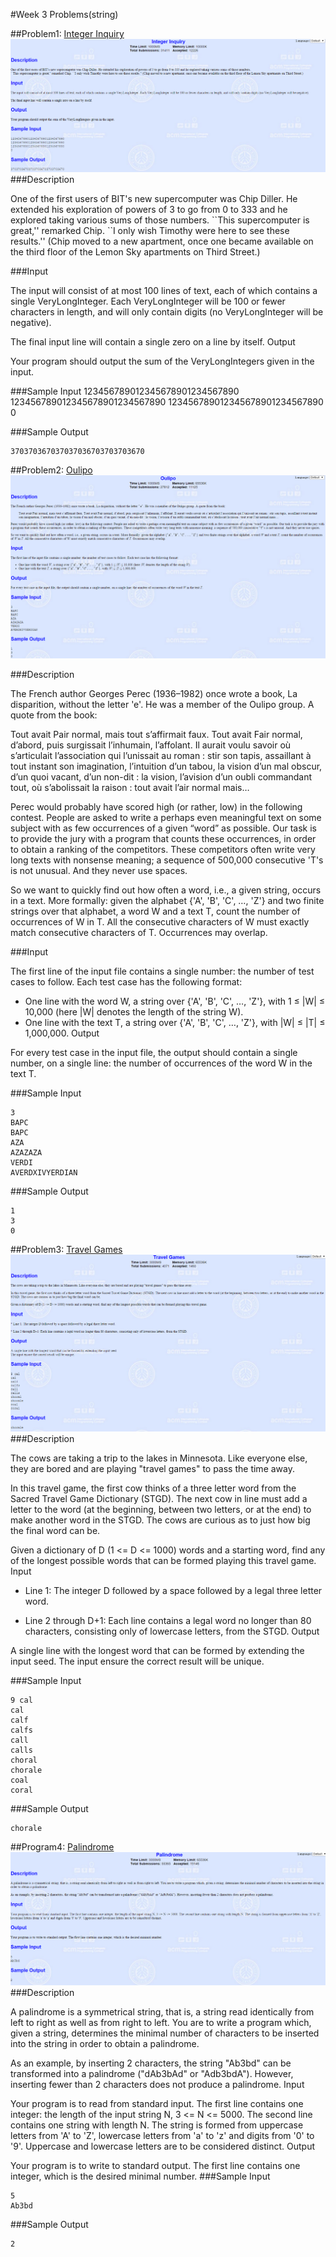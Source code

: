 #Week 3 Problems(string)


##Problem1: [Integer Inquiry](http://poj.org/problem?id=1503)
![Interger_Inquiry](/Week3-string/Images/Integer_Inquiry.png)
###Description

One of the first users of BIT's new supercomputer was Chip Diller. He extended his exploration of powers of 3 to go from 0 to 333 and he explored taking various sums of those numbers. 
\`\`This supercomputer is great,'' remarked Chip. \`\`I only wish Timothy were here to see these results.'' (Chip moved to a new apartment, once one became available on the third floor of the Lemon Sky apartments on Third Street.) 

###Input

The input will consist of at most 100 lines of text, each of which contains a single VeryLongInteger. Each VeryLongInteger will be 100 or fewer characters in length, and will only contain digits (no VeryLongInteger will be negative). 

The final input line will contain a single zero on a line by itself. 
Output

Your program should output the sum of the VeryLongIntegers given in the input.

###Sample Input
	123456789012345678901234567890
	123456789012345678901234567890
	123456789012345678901234567890
	0

###Sample Output

	370370367037037036703703703670

##Problem2: [Oulipo](http://poj.org/problem?id=3461)
![Oulipo](/Week3-string/Images/Oulipo.png)

###Description

The French author Georges Perec (1936–1982) once wrote a book, La disparition, without the letter 'e'. He was a member of the Oulipo group. A quote from the book:

Tout avait Pair normal, mais tout s’affirmait faux. Tout avait Fair normal, d’abord, puis surgissait l’inhumain, l’affolant. Il aurait voulu savoir où s’articulait l’association qui l’unissait au roman : stir son tapis, assaillant à tout instant son imagination, l’intuition d’un tabou, la vision d’un mal obscur, d’un quoi vacant, d’un non-dit : la vision, l’avision d’un oubli commandant tout, où s’abolissait la raison : tout avait l’air normal mais…

Perec would probably have scored high (or rather, low) in the following contest. People are asked to write a perhaps even meaningful text on some subject with as few occurrences of a given “word” as possible. Our task is to provide the jury with a program that counts these occurrences, in order to obtain a ranking of the competitors. These competitors often write very long texts with nonsense meaning; a sequence of 500,000 consecutive 'T's is not unusual. And they never use spaces.

So we want to quickly find out how often a word, i.e., a given string, occurs in a text. More formally: given the alphabet {'A', 'B', 'C', …, 'Z'} and two finite strings over that alphabet, a word W and a text T, count the number of occurrences of W in T. All the consecutive characters of W must exactly match consecutive characters of T. Occurrences may overlap.

###Input

The first line of the input file contains a single number: the number of test cases to follow. Each test case has the following format:

* One line with the word W, a string over {'A', 'B', 'C', …, 'Z'}, with 1 ≤ |W| ≤ 10,000 (here |W| denotes the length of the string W).
* One line with the text T, a string over {'A', 'B', 'C', …, 'Z'}, with |W| ≤ |T| ≤ 1,000,000.
Output

For every test case in the input file, the output should contain a single number, on a single line: the number of occurrences of the word W in the text T.

###Sample Input

```
3
BAPC
BAPC
AZA
AZAZAZA
VERDI
AVERDXIVYERDIAN
```

###Sample Output
```
1
3
0
```

##Problem3: [Travel Games](http://poj.org/problem?id=2138)
![Travel Games](/Week3-string/Images/Travel_Games.png)
###Description

The cows are taking a trip to the lakes in Minnesota. Like everyone else, they are bored and are playing "travel games" to pass the time away. 

In this travel game, the first cow thinks of a three letter word from the Sacred Travel Game Dictionary (STGD). The next cow in line must add a letter to the word (at the beginning, between two letters, or at the end) to make another word in the STGD. The cows are curious as to just how big the final word can be. 

Given a dictionary of D (1 <= D <= 1000) words and a starting word, find any of the longest possible words that can be formed playing this travel game. 
Input

* Line 1: The integer D followed by a space followed by a legal three letter word. 

* Line 2 through D+1: Each line contains a legal word no longer than 80 characters, consisting only of lowercase letters, from the STGD. 
Output

A single line with the longest word that can be formed by extending the input seed. 
The input ensure the correct result will be unique.

###Sample Input
```
9 cal
cal
calf
calfs
call
calls
choral
chorale
coal
coral
```

###Sample Output
```
chorale
```

##Program4: [Palindrome](http://poj.org/problem?id=1159)
![Palindrome](/Week3-string/Images/Palindrome.png)
###Description

A palindrome is a symmetrical string, that is, a string read identically from left to right as well as from right to left. You are to write a program which, given a string, determines the minimal number of characters to be inserted into the string in order to obtain a palindrome. 

As an example, by inserting 2 characters, the string "Ab3bd" can be transformed into a palindrome ("dAb3bAd" or "Adb3bdA"). However, inserting fewer than 2 characters does not produce a palindrome. 
Input

Your program is to read from standard input. The first line contains one integer: the length of the input string N, 3 <= N <= 5000. The second line contains one string with length N. The string is formed from uppercase letters from 'A' to 'Z', lowercase letters from 'a' to 'z' and digits from '0' to '9'. Uppercase and lowercase letters are to be considered distinct.
Output

Your program is to write to standard output. The first line contains one integer, which is the desired minimal number.
###Sample Input
```
5
Ab3bd
```
###Sample Output
```
2
```